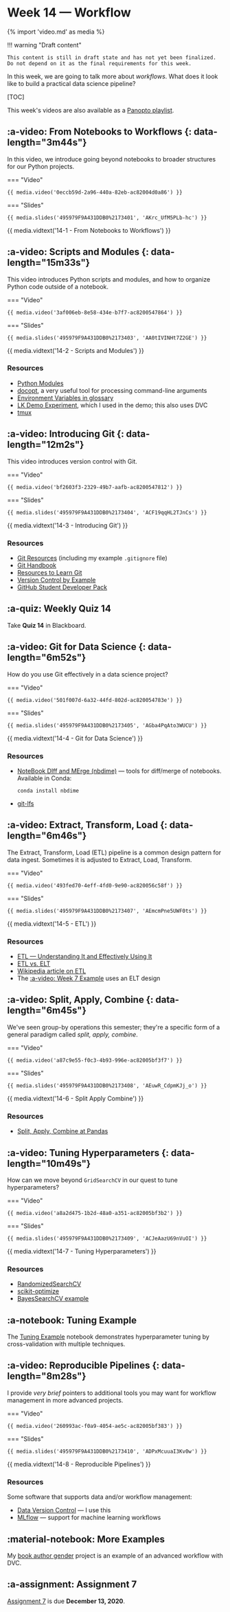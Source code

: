 # Week 14 — Workflow
{% import 'video.md' as media %}

!!! warning "Draft content"

    This content is still in draft state and has not yet been finalized.
    Do not depend on it as the final requirements for this week.

In this week, we are going to talk more about *workflows*.
What does it look like to build a practical data science pipeline?

[TOC]

This week's videos are also available as a [Panopto playlist](https://boisestate.hosted.panopto.com/Panopto/Pages/Viewer.aspx?pid=67ac8104-6d5d-458c-a546-ac82004d4567).

## :a-video: From Notebooks to Workflows {: data-length="3m44s"}

In this video, we introduce going beyond notebooks to broader structures for our Python projects.

=== "Video"

    {{ media.video('0eccb59d-2a96-440a-82eb-ac82004d0a86') }}

=== "Slides"

    {{ media.slides('495979F9A431DDB0%2173401', 'AKrc_UfM5PLb-hc') }}

{{ media.vidtext('14-1 - From Notebooks to Workflows') }}

## :a-video: Scripts and Modules {: data-length="15m33s"}

This video introduces Python scripts and modules, and how to organize Python code outside of a notebook.

=== "Video"

    {{ media.video('3af006eb-8e58-434e-b7f7-ac8200547864') }}

=== "Slides"

    {{ media.slides('495979F9A431DDB0%2173403', 'AA0tIVINHt7Z2GE') }}

{{ media.vidtext('14-2 - Scripts and Modules') }}

### Resources

- [Python Modules](https://docs.python.org/3/tutorial/modules.html)
- [docopt](http://docopt.org/), a very useful tool for processing command-line arguments
- [Environment Variables in glossary](../../resources/glossary.md#envvar)
- [LK Demo Experiment](https://github.com/lenskit/lk-demo-experiment), which I used in the demo; this also uses DVC
- [tmux](https://github.com/tmux/tmux/wiki)

## :a-video: Introducing Git {: data-length="12m2s"}

This video introduces version control with Git.

=== "Video"

    {{ media.video('bf2603f3-2329-49b7-aafb-ac8200547812') }}

=== "Slides"

    {{ media.slides('495979F9A431DDB0%2173404', 'ACF19qqHL2TJnCs') }}

{{ media.vidtext('14-3 - Introducing Git') }}

### Resources

- [Git Resources](../../resources/git-resources.md) (including my example `.gitignore` file)
- [Git Handbook](https://guides.github.com/introduction/git-handbook/)
- [Resources to Learn Git](https://try.github.io/)
- [Version Control by Example](https://ericsink.com/vcbe/index.html)
- [GitHub Student Developer Pack](https://education.github.com/pack)

## :a-quiz: Weekly Quiz 14

Take **Quiz 14** in Blackboard.

## :a-video: Git for Data Science {: data-length="6m52s"}

How do you use Git effectively in a data science project?

=== "Video"

    {{ media.video('501f007d-6a32-44fd-802d-ac820054783e') }}

=== "Slides"

    {{ media.slides('495979F9A431DDB0%2173405', 'AGba4PqAto3WUCU') }}

{{ media.vidtext('14-4 - Git for Data Science') }}

### Resources

-   [NoteBook DIff and MErge (nbdime)](https://nbdime.readthedocs.io/en/latest/) — tools for diff/merge of notebooks.  Available in Conda:

        conda install nbdime

-   [git-lfs](https://git-lfs.github.com/)


## :a-video: Extract, Transform, Load {: data-length="6m46s"}

The Extract, Transform, Load (ETL) pipeline is a common design pattern for data ingest.
Sometimes it is adjusted to Extract, Load, Transform.

=== "Video"

    {{ media.video('493fed70-4eff-4fd0-9e90-ac820056c58f') }}

=== "Slides"

    {{ media.slides('495979F9A431DDB0%2173407', 'AEmcmPne5UWF0ts') }}

{{ media.vidtext('14-5 - ETL') }}

### Resources

- [ETL — Understanding It and Effectively Using It](https://medium.com/hashmapinc/etl-understanding-it-and-effectively-using-it-f827a5b3e54d)
- [ETL vs. ELT](https://www.iri.com/blog/data-transformation2/etl-vs-elt-we-posit-you-judge/)
- [Wikipedia article on ETL](https://en.wikipedia.org/wiki/Extract,_transform,_load)
- The [:a-video: Week 7 Example](../week7/index.md#example) uses an ELT design

## :a-video: Split, Apply, Combine {: data-length="6m45s"}

We've seen group-by operations this semester; they're a specific form of a general paradigm called *split, apply, combine*.

=== "Video"

    {{ media.video('a87c9e55-f0c3-4b93-996e-ac82005bf3f7') }}

=== "Slides"

    {{ media.slides('495979F9A431DDB0%2173408', 'AEuwR_CdpmKJj_o') }}

{{ media.vidtext('14-6 - Split Apply Combine') }}

### Resources

- [Split, Apply, Combine at Pandas](https://pandas.pydata.org/pandas-docs/stable/user_guide/groupby.html)

## :a-video: Tuning Hyperparameters {: data-length="10m49s"}

How can we move beyond `GridSearchCV` in our quest to tune hyperparameters?

=== "Video"

    {{ media.video('a8a2d475-1b2d-48a0-a351-ac82005bf3b2') }}

=== "Slides"

    {{ media.slides('495979F9A431DDB0%2173409', 'ACJeAazU69nVuOI') }}

{{ media.vidtext('14-7 - Tuning Hyperparameters') }}

### Resources

- [RandomizedSearchCV](https://scikit-learn.org/stable/modules/generated/sklearn.model_selection.RandomizedSearchCV.html)
- [scikit-optimize](https://scikit-optimize.github.io/stable/)
- [BayesSearchCV example](https://scikit-optimize.github.io/stable/auto_examples/sklearn-gridsearchcv-replacement.html)

## :a-notebook: Tuning Example

The [Tuning Example](../../resources/tutorials/TuningExample.ipynb) notebook demonstrates hyperparameter tuning by cross-validation with multiple techniques.

## :a-video: Reproducible Pipelines {: data-length="8m28s"}

I provide *very brief* pointers to additional tools you may want for workflow management in more advanced projects.

=== "Video"

    {{ media.video('260993ac-f0a9-4054-ae5c-ac82005bf383') }}

=== "Slides"

    {{ media.slides('495979F9A431DDB0%2173410', 'ADPxMcuuaI3Kv0w') }}

{{ media.vidtext('14-8 - Reproducible Pipelines') }}

### Resources

Some software that supports data and/or workflow management:

- [Data Version Control](https://dvc.org) — I use this
- [MLflow](https://mlflow.org/) — support for machine learning workflows

## :material-notebook: More Examples

My [book author gender](https://github.com/BoiseState/book-author-gender) project is an example of an advanced workflow with DVC.

## :a-assignment: Assignment 7

[Assignment 7](../../assignments/A7/index.md) is due **December 13, 2020**.
